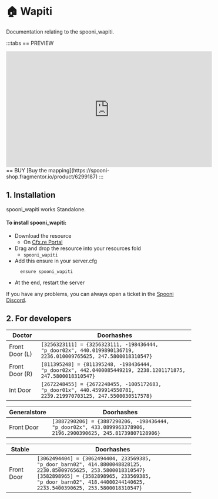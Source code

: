 # 🏠 Wapiti
Documentation relating to the spooni_wapiti.

:::tabs
== PREVIEW
<iframe width="560" height="315" src="https://www.youtube.com/embed/y6dUeDUtCmA?si=gFMr8ZLDhjIPulSc" frameborder="0" allow="accelerometer; autoplay; clipboard-write; encrypted-media; gyroscope; picture-in-picture; web-share" referrerpolicy="strict-origin-when-cross-origin" allowfullscreen></iframe>
== BUY
[Buy the mapping](https://spooni-shop.fragmentor.io/product/6299187)
:::

## 1. Installation
spooni_wapiti works Standalone.  

#### To install spooni_wapiti:
- Download the resource
  - On [Cfx.re Portal](https://portal.cfx.re/)
- Drag and drop the resource into your resources fold
  - `spooni_wapiti`
- Add this ensure in your server.cfg
  ```
    ensure spooni_wapiti
  ```
- At the end, restart the server

If you have any problems, you can always open a ticket in the [Spooni Discord](https://discord.gg/spooni).

## 2. For developers
| Doctor                    | Doorhashes
|---------------------------|----------------------------------------------------------------------------------|
| Front Door (L)            | `[3256323111] = {3256323111, -198436444, "p_door02x", 440.0199890136719, 2236.010009765625, 247.5800018310547}`
| Front Door (R)            | `[811395248] = {811395248, -198436444, "p_door02x", 442.0400085449219, 2238.1201171875, 247.5800018310547}`
| Int Door                  | `[2672248455] = {2672248455, -1005172683, "p_door01x", 440.4599914550781, 2239.219970703125, 247.5500030517578}`


| Generalstore                     | Doorhashes
|---------------------------|----------------------------------------------------------------------------------|
| Front Door                | `[3887290206] = {3887290206, -198436444, "p_door02x", 433.0899963378906, 2196.2900390625, 245.81739807128906}`

| Stable                    | Doorhashes
|---------------------------|----------------------------------------------------------------------------------|
| Front Door                | `[3062494404] = {3062494404, 233569385, "p_door_barn02", 414.8800048828125, 2230.85009765625, 253.5800018310547}` <br> `[3582898965] = {3582898965, 233569385, "p_door_barn02", 418.44000244140625, 2233.5400390625, 253.5800018310547}`

